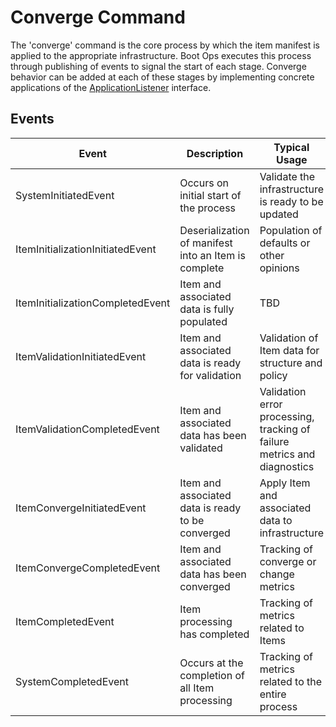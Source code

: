 # Converge Command
The 'converge' command is the core process by which the item manifest
is applied to the appropriate infrastructure.  Boot Ops executes this 
process through publishing of events to signal the start of each stage.
Converge behavior can be added at each of these stages by implementing
concrete applications of the 
[ApplicationListener<ApplicationEvent>][application-listener] interface.

## Events
| Event | Description | Typical Usage | Status |
|---|---|---|---|
| SystemInitiatedEvent | Occurs on initial start of the process | Validate the infrastructure is ready to be updated | Pending |
| ItemInitializationInitiatedEvent | Deserialization of manifest into an Item is complete | Population of defaults or other opinions | Supported |
| ItemInitializationCompletedEvent | Item and associated data is fully populated | TBD | Supported |
| ItemValidationInitiatedEvent | Item and associated data is ready for validation | Validation of Item data for structure and policy | Supported |
| ItemValidationCompletedEvent | Item and associated data has been validated | Validation error processing, tracking of failure metrics and diagnostics | Supported |
| ItemConvergeInitiatedEvent | Item and associated data is ready to be converged | Apply Item and associated data to infrastructure | Supported |
| ItemConvergeCompletedEvent | Item and associated data has been converged | Tracking of converge or change metrics | Supported |
| ItemCompletedEvent | Item processing has completed | Tracking of metrics related to Items | Supported |
| SystemCompletedEvent | Occurs at the completion of all Item processing | Tracking of metrics related to the entire process | Pending |

[application-listener]: https://docs.spring.io/spring-framework/docs/current/javadoc-api/org/springframework/context/ApplicationListener.html